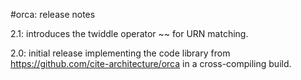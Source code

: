 #orca: release notes

2.1: introduces the twiddle operator ~~ for URN matching.

2.0: initial release implementing the code library from https://github.com/cite-architecture/orca in a cross-compiling build.
